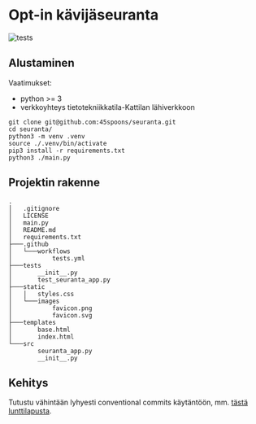 # Opt-in kävijäseuranta

![tests](https://github.com/45spoons/seuranta/actions/workflows/tests.yml/badge.svg)

## Alustaminen

Vaatimukset:

- python >= 3
- verkkoyhteys tietotekniikkatila-Kattilan lähiverkkoon

```shell
git clone git@github.com:45spoons/seuranta.git
cd seuranta/
python3 -m venv .venv
source ./.venv/bin/activate
pip3 install -r requirements.txt
python3 ./main.py
```

## Projektin rakenne

```text
.
│   .gitignore
│   LICENSE
│   main.py
│   README.md
│   requirements.txt
├───.github
│   └───workflows
│           tests.yml
├───tests
│       __init__.py
│       test_seuranta_app.py
├───static
│   │   styles.css
│   └───images
│           favicon.png
│           favicon.svg
├───templates
│       base.html
│       index.html
└───src
        seuranta_app.py
        __init__.py
```

## Kehitys

Tutustu vähintään lyhyesti conventional commits käytäntöön, mm. [tästä lunttilapusta](https://gist.github.com/Zekfad/f51cb06ac76e2457f11c80ed705c95a3).
